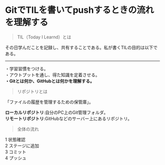 # GitでTILを書いてpushするときの流れを理解する

>TIL（Today I Learnd）とは  

その日学んだことを記録し、共有することである。私が書くTILの目的は以下である。  

---
・学習習慣をつける。  
・アウトプットを通し、得た知識を定着させる。  
**・Gitとは何か、GitHubとは何かを理解する。**  

>リポジトリとは  

「ファイルの履歴を管理するための保管庫」。  


**ローカルリポジトリ**:自分のPC上のGit管理フォルダ。  
**リモートリポジトリ**:GitHubなどのサーバー上にあるリポジトリ。

>全体の流れ  

1 状態確認  
2 ステージに追加  
3 コミット  
4 プッシュ